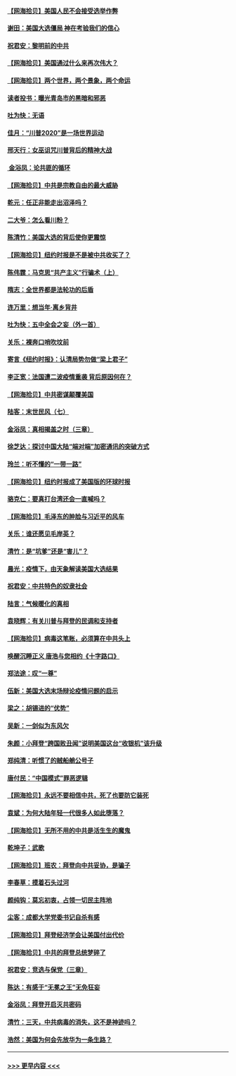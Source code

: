 #### [【网海拾贝】美国人民不会接受选举作弊](../pages/nsc993/n12528850.md?t=11070202) 
#### [谢田：美国大选僵局 神在考验我们的信心](../pages/nsc993/n12527932.md?t=11070202) 
#### [祝君安：黎明前的中共](../pages/nsc993/n12524071.md?t=11070202) 
#### [【网海拾贝】美国通过什么来再次伟大？](../pages/nsc993/n12523844.md?t=11070202) 
#### [【网海拾贝】两个世界，两个景象，两个命运](../pages/nsc993/n12521419.md?t=11070202) 
#### [读者投书：曝光青岛市的黑暗和邪恶](../pages/nsc993/n12520988.md?t=11070202) 
#### [吐为快：无语](../pages/nsc993/n12518588.md?t=11070202) 
#### [佳月：“川普2020”是一场世界运动](../pages/nsc993/n12518581.md?t=11070202) 
#### [邢天行：女巫诅咒川普背后的精神大战](../pages/nsc993/n12517257.md?t=11070202) 
#### [ 金浴凤：论共匪的循环](../pages/nsc993/n12517133.md?t=11070202) 
#### [【网海拾贝】中共是宗教自由的最大威胁](../pages/nsc993/n12516879.md?t=11070202) 
#### [乾元：任正非能走出沼泽吗？](../pages/nsc993/n12515831.md?t=11070202) 
#### [二大爷：怎么看川粉？](../pages/nsc993/n12515820.md?t=11070202) 
#### [陈清竹：美国大选的背后使你更震惊](../pages/nsc993/n12515589.md?t=11070202) 
#### [【网海拾贝】纽约时报是不是被中共收买了？](../pages/nsc993/n12515122.md?t=11070202) 
#### [陈伟霆：马克思“共产主义”行骗术（上）](../pages/nsc993/n12510217.md?t=11070202) 
#### [隋志：全世界都是法轮功的后盾](../pages/nsc993/n12510636.md?t=11070202) 
#### [连万里：想当年‧离乡背井](../pages/nsc993/n12510623.md?t=11070202) 
#### [吐为快：五中全会之妄（外一首）](../pages/nsc993/n12510470.md?t=11070202) 
#### [关乐：裸奔口哨吹坟前](../pages/nsc993/n12510403.md?t=11070202) 
#### [寄言《纽约时报》：认清局势勿做“梁上君子”](../pages/nsc993/n12510042.md?t=11070202) 
#### [李正宽：法国遭二波疫情重袭 背后原因何在？](../pages/nsc993/n12509971.md?t=11070202) 
#### [【网海拾贝】中共密谋颠覆美国](../pages/nsc993/n12509816.md?t=11070202) 
#### [陆客：末世民风（七）](../pages/nsc993/n12507822.md?t=11070202) 
#### [金浴凤：真相揭盖之时（三章）](../pages/nsc993/n12507804.md?t=11070202) 
#### [徐芝达：探讨中国大陆“端对端”加密通讯的突破方式](../pages/nsc993/n12507682.md?t=11070202) 
#### [玲兰：听不懂的“一带一路”](../pages/nsc993/n12507669.md?t=11070202) 
#### [【网海拾贝】纽约时报成了美国版的环球时报](../pages/nsc993/n12507053.md?t=11070202) 
#### [骆克仁：要真打台湾还会一直喊吗？](../pages/nsc993/n12506843.md?t=11070202) 
#### [【网海拾贝】毛泽东的肿脸与习近平的风车](../pages/nsc993/n12504537.md?t=11070202) 
#### [关乐：谁还愿见毛岸英？](../pages/nsc993/n12503866.md?t=11070202) 
#### [清竹：是“坑爹”还是“害儿”？](../pages/nsc993/n12503034.md?t=11070202) 
#### [晨光：疫情下，由天象解读美国大选结果](../pages/nsc993/n12502536.md?t=11070202) 
#### [祝君安：中共特色的奴隶社会](../pages/nsc993/n12501529.md?t=11070202) 
#### [陆言：气候暖化的真相](../pages/nsc993/n12501183.md?t=11070202) 
#### [袁晓辉：有关川普与拜登的民调和支持者](../pages/nsc993/n12500433.md?t=11070202) 
#### [【网海拾贝】病毒这笔账，必须算在中共头上](../pages/nsc993/n12500320.md?t=11070202) 
#### [唤醒沉睡正义 唐浩与您相约《十字路口》](../pages/nsc993/n12497980.md?t=11070202) 
#### [郑法途：叹“一尊”](../pages/nsc993/n12498837.md?t=11070202) 
#### [伍新：美国大选末场辩论疫情问题的启示](../pages/nsc993/n12498829.md?t=11070202) 
#### [梁之：胡锡进的“优势”](../pages/nsc993/n12498780.md?t=11070202) 
#### [吴新：一剑似为东风欠](../pages/nsc993/n12498772.md?t=11070202) 
#### [朱颜：小拜登“跨国败丑闻”说明美国这台“收银机”该升级](../pages/nsc993/n12498731.md?t=11070202) 
#### [郑纯清：听惯了的贼船艄公号子](../pages/nsc993/n12498721.md?t=11070202) 
#### [唐付民：“中国模式”罪恶逻辑](../pages/nsc993/n12498310.md?t=11070202) 
#### [【网海拾贝】永远不要相信中共，死了也要防它装死](../pages/nsc993/n12498162.md?t=11070202) 
#### [袁斌：为何大陆年轻一代很多人如此堕落？](../pages/nsc993/n12495696.md?t=11070202) 
#### [【网海拾贝】无所不用的中共是活生生的魔鬼](../pages/nsc993/n12495621.md?t=11070202) 
#### [乾坤子：武歌](../pages/nsc993/n12493391.md?t=11070202) 
#### [【网海拾贝】班农：拜登向中共妥协，是骗子](../pages/nsc993/n12492877.md?t=11070202) 
#### [李春草：摸着石头过河](../pages/nsc993/n12491121.md?t=11070202) 
#### [颜纯钩：莫忘初衷，占领一切民主阵地](../pages/nsc993/n12490965.md?t=11070202) 
#### [尘客：成都大学党委书记自杀有感](../pages/nsc993/n12490950.md?t=11070202) 
#### [【网海拾贝】拜登经济学会让美国付出代价](../pages/nsc993/n12489662.md?t=11070202) 
#### [【网海拾贝】中共的拜登总统梦碎了](../pages/nsc993/n12487896.md?t=11070202) 
#### [祝君安：竞选与保党（三章）](../pages/nsc993/n12487258.md?t=11070202) 
#### [陈达：有感于“无冕之王”无免狂妄](../pages/nsc993/n12485133.md?t=11070202) 
#### [金浴凤：拜登开启灭共密码](../pages/nsc993/n12485125.md?t=11070202) 
#### [清竹：三天，中共病毒的消失，这不是神迹吗？](../pages/nsc993/n12485027.md?t=11070202) 
#### [浩然：美国为何会先放华为一条生路？](../pages/nsc993/n12484997.md?t=11070202) 

----
#### [ >>> 更早内容 <<< ](../indexes/nsc993-earlier.md)
